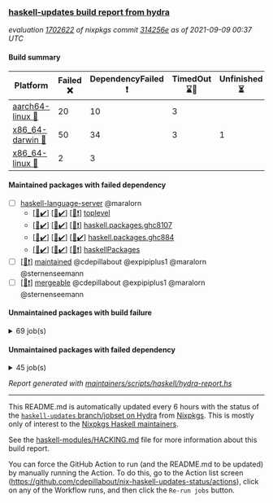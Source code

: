 ### [haskell-updates build report from hydra](https://hydra.nixos.org/jobset/nixpkgs/haskell-updates)
*evaluation [1702622](https://hydra.nixos.org/eval/1702622) of nixpkgs commit [314256e](https://github.com/NixOS/nixpkgs/commits/314256eb0fc76328f629f3c36757a9b33a4e7860) as of 2021-09-09 00:37 UTC*
#### Build summary

 | Platform | Failed :x: | DependencyFailed :heavy_exclamation_mark: | TimedOut :hourglass::no_entry_sign: | Unfinished :hourglass_flowing_sand: | Success :heavy_check_mark: | 
 | --- | --- | --- | --- | --- | --- | 
 | [aarch64-linux :iphone:](https://hydra.nixos.org/eval/1702622?filter=.aarch64-linux) | 20 | 10 | 3 |  | 6700 | 
 | [x86_64-darwin :apple:](https://hydra.nixos.org/eval/1702622?filter=.x86_64-darwin) | 50 | 34 | 3 | 1 | 6596 | 
 | [x86_64-linux :penguin:](https://hydra.nixos.org/eval/1702622?filter=.x86_64-linux) | 2 | 3 |  |  | 6771 | 
#### Maintained packages with failed dependency
- [ ] [haskell-language-server](https://hydra.nixos.org/eval/1702622?filter=haskell-language-server) @maralorn
  - [[:iphone::heavy_check_mark:]](https://hydra.nixos.org/build/152362454) [[:apple::heavy_check_mark:]](https://hydra.nixos.org/build/152362446) [[:penguin::heavy_exclamation_mark:]](https://hydra.nixos.org/build/152362448) [toplevel](https://hydra.nixos.org/eval/1702622?filter=haskell-language-server)
  - [[:iphone::heavy_check_mark:]](https://hydra.nixos.org/build/152362456) [[:apple::heavy_check_mark:]](https://hydra.nixos.org/build/152362422) [[:penguin::heavy_exclamation_mark:]](https://hydra.nixos.org/build/152362487) [haskell.packages.ghc8107](https://hydra.nixos.org/eval/1702622?filter=haskell.packages.ghc8107.haskell-language-server)
  - [[:iphone::heavy_check_mark:]](https://hydra.nixos.org/build/152316667) [[:apple::heavy_check_mark:]](https://hydra.nixos.org/build/152314885) [[:penguin::heavy_check_mark:]](https://hydra.nixos.org/build/152322826) [haskell.packages.ghc884](https://hydra.nixos.org/eval/1702622?filter=haskell.packages.ghc884.haskell-language-server)
  - [[:iphone::heavy_check_mark:]](https://hydra.nixos.org/build/152362445) [[:apple::heavy_check_mark:]](https://hydra.nixos.org/build/152362419) [[:penguin::heavy_exclamation_mark:]](https://hydra.nixos.org/build/152362447) [haskellPackages](https://hydra.nixos.org/eval/1702622?filter=haskellPackages.haskell-language-server)
- [ ] [[:penguin::heavy_exclamation_mark:]](https://hydra.nixos.org/build/152373448) [maintained](https://hydra.nixos.org/eval/1702622?filter=maintained) @cdepillabout @expipiplus1 @maralorn @sternenseemann
- [ ] [[:penguin::heavy_exclamation_mark:]](https://hydra.nixos.org/build/152362500) [mergeable](https://hydra.nixos.org/eval/1702622?filter=mergeable) @cdepillabout @expipiplus1 @maralorn @sternenseemann
#### Unmaintained packages with build failure
<details><summary>69 job(s) </summary>

- [ ] [[:iphone::heavy_check_mark:]](https://hydra.nixos.org/build/152321470) [[:apple::x:]](https://hydra.nixos.org/build/152318672) [[:penguin::heavy_check_mark:]](https://hydra.nixos.org/build/152322782) [haskellPackages.FractalArt](https://hydra.nixos.org/eval/1702622?filter=haskellPackages.FractalArt) 
- [ ] [[:iphone::x:]](https://hydra.nixos.org/build/151723150) [[:apple::heavy_check_mark:]](https://hydra.nixos.org/build/151731482) [[:penguin::heavy_check_mark:]](https://hydra.nixos.org/build/151717379) [haskellPackages.HsASA](https://hydra.nixos.org/eval/1702622?filter=haskellPackages.HsASA) 
- [ ] [[:iphone::x:]](https://hydra.nixos.org/build/152318988) [[:apple::heavy_check_mark:]](https://hydra.nixos.org/build/152317031) [[:penguin::heavy_check_mark:]](https://hydra.nixos.org/build/152319415) [haskellPackages.OrderedBits](https://hydra.nixos.org/eval/1702622?filter=haskellPackages.OrderedBits) 
- [ ] [[:iphone::x:]](https://hydra.nixos.org/build/152323302) [[:apple::heavy_check_mark:]](https://hydra.nixos.org/build/152318404) [[:penguin::heavy_check_mark:]](https://hydra.nixos.org/build/152318942) [haskellPackages.accelerate-llvm](https://hydra.nixos.org/eval/1702622?filter=haskellPackages.accelerate-llvm) 
- [ ] [[:iphone::x:]](https://hydra.nixos.org/build/151975782) [[:apple::heavy_check_mark:]](https://hydra.nixos.org/build/151975423) [[:penguin::heavy_check_mark:]](https://hydra.nixos.org/build/151977034) [haskellPackages.cdar-mBound](https://hydra.nixos.org/eval/1702622?filter=haskellPackages.cdar-mBound) 
- [ ] [[:iphone::heavy_check_mark:]](https://hydra.nixos.org/build/151717421) [[:apple::x:]](https://hydra.nixos.org/build/151730444) [[:penguin::heavy_check_mark:]](https://hydra.nixos.org/build/151719104) [haskellPackages.chiphunk](https://hydra.nixos.org/eval/1702622?filter=haskellPackages.chiphunk) 
- [ ] [[:iphone::heavy_check_mark:]](https://hydra.nixos.org/build/151970661) [[:apple::x:]](https://hydra.nixos.org/build/151977550) [[:penguin::heavy_check_mark:]](https://hydra.nixos.org/build/151978850) [haskellPackages.di-core](https://hydra.nixos.org/eval/1702622?filter=haskellPackages.di-core) 
- [ ] [[:iphone::heavy_check_mark:]](https://hydra.nixos.org/build/151724586) [[:apple::x:]](https://hydra.nixos.org/build/151715416) [[:penguin::heavy_check_mark:]](https://hydra.nixos.org/build/151723716) [haskellPackages.discount](https://hydra.nixos.org/eval/1702622?filter=haskellPackages.discount) 
- [ ] [[:iphone::heavy_check_mark:]](https://hydra.nixos.org/build/151722308) [[:apple::x:]](https://hydra.nixos.org/build/151717848) [[:penguin::heavy_check_mark:]](https://hydra.nixos.org/build/151715159) [haskellPackages.diskhash](https://hydra.nixos.org/eval/1702622?filter=haskellPackages.diskhash) 
- [ ] [[:iphone::x:]](https://hydra.nixos.org/build/151719661) [[:apple::x:]](https://hydra.nixos.org/build/151735374) [[:penguin::heavy_check_mark:]](https://hydra.nixos.org/build/151725956) [haskellPackages.easytensor](https://hydra.nixos.org/eval/1702622?filter=haskellPackages.easytensor) 
- [ ] [[:iphone::heavy_check_mark:]](https://hydra.nixos.org/build/152315881) [[:apple::x:]](https://hydra.nixos.org/build/152318892) [[:penguin::heavy_check_mark:]](https://hydra.nixos.org/build/152314763) [haskellPackages.epub-tools](https://hydra.nixos.org/eval/1702622?filter=haskellPackages.epub-tools) 
- [ ] [[:iphone::heavy_check_mark:]](https://hydra.nixos.org/build/152318977) [[:apple::x:]](https://hydra.nixos.org/build/152318064) [[:penguin::heavy_check_mark:]](https://hydra.nixos.org/build/152319197) [haskellPackages.exinst](https://hydra.nixos.org/eval/1702622?filter=haskellPackages.exinst) 
- [ ] [[:iphone::heavy_check_mark:]](https://hydra.nixos.org/build/151730435) [[:apple::x:]](https://hydra.nixos.org/build/151723038) [[:penguin::heavy_check_mark:]](https://hydra.nixos.org/build/151729481) [haskellPackages.float128](https://hydra.nixos.org/eval/1702622?filter=haskellPackages.float128) 
- [ ] [[:iphone::x:]](https://hydra.nixos.org/build/151727007) [[:apple::heavy_check_mark:]](https://hydra.nixos.org/build/151722041) [[:penguin::heavy_check_mark:]](https://hydra.nixos.org/build/151715089) [haskellPackages.freetype2](https://hydra.nixos.org/eval/1702622?filter=haskellPackages.freetype2) 
- [ ] [[:iphone::heavy_check_mark:]](https://hydra.nixos.org/build/152324859) [[:apple::x:]](https://hydra.nixos.org/build/152316779) [[:penguin::heavy_check_mark:]](https://hydra.nixos.org/build/152317315) [haskellPackages.gi-gdkx11](https://hydra.nixos.org/eval/1702622?filter=haskellPackages.gi-gdkx11) 
- [ ] [[:iphone::x:]](https://hydra.nixos.org/build/151727306) [[:penguin::heavy_check_mark:]](https://hydra.nixos.org/build/151724718) [haskellPackages.gnome-keyring](https://hydra.nixos.org/eval/1702622?filter=haskellPackages.gnome-keyring) 
- [ ] [[:iphone::heavy_check_mark:]](https://hydra.nixos.org/build/152319877) [[:apple::x:]](https://hydra.nixos.org/build/152317687) [[:penguin::heavy_check_mark:]](https://hydra.nixos.org/build/152315220) [haskellPackages.gtk-traymanager](https://hydra.nixos.org/eval/1702622?filter=haskellPackages.gtk-traymanager) 
- [ ] [[:iphone::heavy_check_mark:]](https://hydra.nixos.org/build/152323277) [[:apple::x:]](https://hydra.nixos.org/build/152318685) [[:penguin::heavy_check_mark:]](https://hydra.nixos.org/build/152318788) [haskellPackages.hamid](https://hydra.nixos.org/eval/1702622?filter=haskellPackages.hamid) 
- [ ] [[:iphone::heavy_check_mark:]](https://hydra.nixos.org/build/151725530) [[:apple::x:]](https://hydra.nixos.org/build/151724884) [[:penguin::heavy_check_mark:]](https://hydra.nixos.org/build/151728947) [haskellPackages.hid](https://hydra.nixos.org/eval/1702622?filter=haskellPackages.hid) 
- [ ] [[:iphone::heavy_check_mark:]](https://hydra.nixos.org/build/152322895) [[:apple::x:]](https://hydra.nixos.org/build/152317465) [[:penguin::heavy_check_mark:]](https://hydra.nixos.org/build/152317119) [haskellPackages.higher-leveldb](https://hydra.nixos.org/eval/1702622?filter=haskellPackages.higher-leveldb) 
- [ ] [[:iphone::heavy_check_mark:]](https://hydra.nixos.org/build/152314408) [[:apple::x:]](https://hydra.nixos.org/build/152322578) [[:penguin::heavy_check_mark:]](https://hydra.nixos.org/build/152316799) [haskellPackages.highlight](https://hydra.nixos.org/eval/1702622?filter=haskellPackages.highlight) 
- [ ] [[:iphone::heavy_check_mark:]](https://hydra.nixos.org/build/152362455) [[:apple::heavy_check_mark:]](https://hydra.nixos.org/build/152362485) [[:penguin::x:]](https://hydra.nixos.org/build/152362480) [haskellPackages.hls-splice-plugin](https://hydra.nixos.org/eval/1702622?filter=haskellPackages.hls-splice-plugin) 
- [ ] [[:iphone::heavy_check_mark:]](https://hydra.nixos.org/build/152316945) [[:apple::x:]](https://hydra.nixos.org/build/152314988) [[:penguin::heavy_check_mark:]](https://hydra.nixos.org/build/152317393) [haskellPackages.hmatrix-morpheus](https://hydra.nixos.org/eval/1702622?filter=haskellPackages.hmatrix-morpheus) 
- [ ] [[:iphone::heavy_check_mark:]](https://hydra.nixos.org/build/151731650) [[:apple::x:]](https://hydra.nixos.org/build/151721565) [[:penguin::heavy_check_mark:]](https://hydra.nixos.org/build/151730119) [haskellPackages.hmidi](https://hydra.nixos.org/eval/1702622?filter=haskellPackages.hmidi) 
- [ ] [[:iphone::x:]](https://hydra.nixos.org/build/152321604) [[:apple::heavy_check_mark:]](https://hydra.nixos.org/build/152319918) [[:penguin::heavy_check_mark:]](https://hydra.nixos.org/build/152324298) [haskellPackages.hq](https://hydra.nixos.org/eval/1702622?filter=haskellPackages.hq) 
- [ ] [[:iphone::heavy_check_mark:]](https://hydra.nixos.org/build/151976717) [[:apple::x:]](https://hydra.nixos.org/build/151973170) [[:penguin::heavy_check_mark:]](https://hydra.nixos.org/build/151975997) [haskellPackages.hs](https://hydra.nixos.org/eval/1702622?filter=haskellPackages.hs) 
- [ ] [[:iphone::heavy_check_mark:]](https://hydra.nixos.org/build/151730025) [[:apple::x:]](https://hydra.nixos.org/build/151733963) [[:penguin::heavy_check_mark:]](https://hydra.nixos.org/build/151718516) [haskellPackages.hsshellscript](https://hydra.nixos.org/eval/1702622?filter=haskellPackages.hsshellscript) 
- [ ] [[:iphone::heavy_check_mark:]](https://hydra.nixos.org/build/151731588) [[:apple::x:]](https://hydra.nixos.org/build/151727903) [[:penguin::heavy_check_mark:]](https://hydra.nixos.org/build/151734139) [haskellPackages.hssourceinfo](https://hydra.nixos.org/eval/1702622?filter=haskellPackages.hssourceinfo) 
- [ ] [[:iphone::heavy_check_mark:]](https://hydra.nixos.org/build/151730332) [[:apple::x:]](https://hydra.nixos.org/build/151718342) [[:penguin::heavy_check_mark:]](https://hydra.nixos.org/build/151718449) [haskellPackages.huckleberry](https://hydra.nixos.org/eval/1702622?filter=haskellPackages.huckleberry) 
- [ ] [[:iphone::heavy_check_mark:]](https://hydra.nixos.org/build/151972026) [[:apple::x:]](https://hydra.nixos.org/build/151980521) [[:penguin::heavy_check_mark:]](https://hydra.nixos.org/build/151979069) [haskellPackages.ipcvar](https://hydra.nixos.org/eval/1702622?filter=haskellPackages.ipcvar) 
- [ ] [[:iphone::heavy_check_mark:]](https://hydra.nixos.org/build/151720909) [[:apple::x:]](https://hydra.nixos.org/build/151722888) [[:penguin::heavy_check_mark:]](https://hydra.nixos.org/build/151715932) [haskellPackages.keep-alive](https://hydra.nixos.org/eval/1702622?filter=haskellPackages.keep-alive) 
- [ ] [[:iphone::x:]](https://hydra.nixos.org/build/151734395) [[:apple::heavy_check_mark:]](https://hydra.nixos.org/build/151731771) [[:penguin::heavy_check_mark:]](https://hydra.nixos.org/build/151722294) [haskellPackages.libBF](https://hydra.nixos.org/eval/1702622?filter=haskellPackages.libBF) 
- [ ] [[:iphone::heavy_check_mark:]](https://hydra.nixos.org/build/152316328) [[:apple::x:]](https://hydra.nixos.org/build/152319378) [[:penguin::heavy_check_mark:]](https://hydra.nixos.org/build/152314071) [haskellPackages.loc](https://hydra.nixos.org/eval/1702622?filter=haskellPackages.loc) 
- [ ] [[:iphone::x:]](https://hydra.nixos.org/build/151721890) [[:apple::heavy_check_mark:]](https://hydra.nixos.org/build/151717720) [[:penguin::heavy_check_mark:]](https://hydra.nixos.org/build/151715215) [haskellPackages.long-double](https://hydra.nixos.org/eval/1702622?filter=haskellPackages.long-double) 
- [ ] [[:iphone::heavy_check_mark:]](https://hydra.nixos.org/build/152320614) [[:apple::x:]](https://hydra.nixos.org/build/152323310) [[:penguin::heavy_check_mark:]](https://hydra.nixos.org/build/152318070) [haskellPackages.mediawiki2latex](https://hydra.nixos.org/eval/1702622?filter=haskellPackages.mediawiki2latex) 
- [ ] [[:iphone::heavy_check_mark:]](https://hydra.nixos.org/build/151973124) [[:apple::x:]](https://hydra.nixos.org/build/151972400) [[:penguin::heavy_check_mark:]](https://hydra.nixos.org/build/151974760) [haskellPackages.mercury-api](https://hydra.nixos.org/eval/1702622?filter=haskellPackages.mercury-api) 
- [ ] [[:iphone::heavy_check_mark:]](https://hydra.nixos.org/build/151732196) [[:apple::x:]](https://hydra.nixos.org/build/151725784) [[:penguin::heavy_check_mark:]](https://hydra.nixos.org/build/151731126) [haskellPackages.nano-cryptr](https://hydra.nixos.org/eval/1702622?filter=haskellPackages.nano-cryptr) 
- [ ] [[:iphone::x:]](https://hydra.nixos.org/build/152321381) [[:apple::heavy_check_mark:]](https://hydra.nixos.org/build/152317748) [[:penguin::heavy_check_mark:]](https://hydra.nixos.org/build/152318406) [haskellPackages.nlopt-haskell](https://hydra.nixos.org/eval/1702622?filter=haskellPackages.nlopt-haskell) 
- [ ] [[:iphone::heavy_check_mark:]](https://hydra.nixos.org/build/152315768) [[:apple::x:]](https://hydra.nixos.org/build/152320030) [[:penguin::heavy_check_mark:]](https://hydra.nixos.org/build/152317433) [haskellPackages.nri-prelude](https://hydra.nixos.org/eval/1702622?filter=haskellPackages.nri-prelude) 
- [ ] [[:iphone::heavy_check_mark:]](https://hydra.nixos.org/build/152315197) [[:apple::x:]](https://hydra.nixos.org/build/152324890) [[:penguin::heavy_check_mark:]](https://hydra.nixos.org/build/152321940) [haskellPackages.opencv](https://hydra.nixos.org/eval/1702622?filter=haskellPackages.opencv) 
- [ ] [[:iphone::heavy_check_mark:]](https://hydra.nixos.org/build/152317067) [[:apple::x:]](https://hydra.nixos.org/build/152318034) [[:penguin::heavy_check_mark:]](https://hydra.nixos.org/build/152324236) [haskellPackages.persistent-pagination](https://hydra.nixos.org/eval/1702622?filter=haskellPackages.persistent-pagination) 
- [ ] [[:iphone::x:]](https://hydra.nixos.org/build/151717765) [[:apple::heavy_check_mark:]](https://hydra.nixos.org/build/151718317) [[:penguin::heavy_check_mark:]](https://hydra.nixos.org/build/151717284) [haskellPackages.picosat](https://hydra.nixos.org/eval/1702622?filter=haskellPackages.picosat) 
- [ ] [[:iphone::heavy_check_mark:]](https://hydra.nixos.org/build/152322477) [[:apple::x:]](https://hydra.nixos.org/build/152318725) [[:penguin::heavy_check_mark:]](https://hydra.nixos.org/build/152318733) [haskellPackages.ping-wrapper](https://hydra.nixos.org/eval/1702622?filter=haskellPackages.ping-wrapper) 
- [ ] [[:iphone::heavy_check_mark:]](https://hydra.nixos.org/build/152317504) [[:apple::x:]](https://hydra.nixos.org/build/152321444) [[:penguin::heavy_check_mark:]](https://hydra.nixos.org/build/152323212) [haskellPackages.pipes-zlib](https://hydra.nixos.org/eval/1702622?filter=haskellPackages.pipes-zlib) 
- [ ] [[:iphone::x:]](https://hydra.nixos.org/build/152317771) [[:apple::heavy_check_mark:]](https://hydra.nixos.org/build/152322344) [[:penguin::heavy_check_mark:]](https://hydra.nixos.org/build/152321433) [haskellPackages.poker](https://hydra.nixos.org/eval/1702622?filter=haskellPackages.poker) 
- [ ] [[:iphone::heavy_check_mark:]](https://hydra.nixos.org/build/152315755) [[:apple::x:]](https://hydra.nixos.org/build/152315613) [[:penguin::heavy_check_mark:]](https://hydra.nixos.org/build/152320749) [haskellPackages.posix-socket](https://hydra.nixos.org/eval/1702622?filter=haskellPackages.posix-socket) 
- [ ] [[:iphone::heavy_check_mark:]](https://hydra.nixos.org/build/152318645) [[:apple::x:]](https://hydra.nixos.org/build/152314187) [[:penguin::heavy_check_mark:]](https://hydra.nixos.org/build/152318762) [haskellPackages.posix-timer](https://hydra.nixos.org/eval/1702622?filter=haskellPackages.posix-timer) 
- [ ] [[:iphone::heavy_check_mark:]](https://hydra.nixos.org/build/152322336) [[:apple::x:]](https://hydra.nixos.org/build/152316800) [[:penguin::heavy_check_mark:]](https://hydra.nixos.org/build/152319899) [haskellPackages.pthread](https://hydra.nixos.org/eval/1702622?filter=haskellPackages.pthread) 
- [ ] [[:iphone::x:]](https://hydra.nixos.org/build/152323662) [[:apple::heavy_check_mark:]](https://hydra.nixos.org/build/152320310) [[:penguin::heavy_check_mark:]](https://hydra.nixos.org/build/152323882) [haskellPackages.ptr-poker](https://hydra.nixos.org/eval/1702622?filter=haskellPackages.ptr-poker) 
- [ ] [[:iphone::heavy_check_mark:]](https://hydra.nixos.org/build/152321534) [[:apple::x:]](https://hydra.nixos.org/build/152319240) [[:penguin::heavy_check_mark:]](https://hydra.nixos.org/build/152321059) [haskellPackages.sandwich-webdriver](https://hydra.nixos.org/eval/1702622?filter=haskellPackages.sandwich-webdriver) 
- [ ] [[:iphone::heavy_check_mark:]](https://hydra.nixos.org/build/151733838) [[:apple::x:]](https://hydra.nixos.org/build/151720401) [[:penguin::heavy_check_mark:]](https://hydra.nixos.org/build/151727935) [haskellPackages.sdp](https://hydra.nixos.org/eval/1702622?filter=haskellPackages.sdp) 
- [ ] [[:iphone::heavy_check_mark:]](https://hydra.nixos.org/build/151716733) [[:apple::x:]](https://hydra.nixos.org/build/151724083) [[:penguin::heavy_check_mark:]](https://hydra.nixos.org/build/151731829) [haskellPackages.select](https://hydra.nixos.org/eval/1702622?filter=haskellPackages.select) 
- [ ] [[:iphone::x:]](https://hydra.nixos.org/build/152316003) [[:apple::x:]](https://hydra.nixos.org/build/152324933) [[:penguin::x:]](https://hydra.nixos.org/build/152322512) [haskellPackages.servant-benchmark](https://hydra.nixos.org/eval/1702622?filter=haskellPackages.servant-benchmark) 
- [ ] [[:iphone::heavy_check_mark:]](https://hydra.nixos.org/build/151722023) [[:apple::x:]](https://hydra.nixos.org/build/151725640) [[:penguin::heavy_check_mark:]](https://hydra.nixos.org/build/151721209) [haskellPackages.shared-memory](https://hydra.nixos.org/eval/1702622?filter=haskellPackages.shared-memory) 
- [ ] [[:iphone::x:]](https://hydra.nixos.org/build/151724291) [[:apple::heavy_check_mark:]](https://hydra.nixos.org/build/151730287) [[:penguin::heavy_check_mark:]](https://hydra.nixos.org/build/151725543) [haskellPackages.stm-queue](https://hydra.nixos.org/eval/1702622?filter=haskellPackages.stm-queue) 
- [ ] [[:iphone::heavy_check_mark:]](https://hydra.nixos.org/build/151718182) [[:apple::x:]](https://hydra.nixos.org/build/151734484) [[:penguin::heavy_check_mark:]](https://hydra.nixos.org/build/151722691) [haskellPackages.sysinfo](https://hydra.nixos.org/eval/1702622?filter=haskellPackages.sysinfo) 
- [ ] [[:iphone::heavy_check_mark:]](https://hydra.nixos.org/build/152323915) [[:apple::x:]](https://hydra.nixos.org/build/152319234) [[:penguin::heavy_check_mark:]](https://hydra.nixos.org/build/152317650) [haskellPackages.tailfile-hinotify](https://hydra.nixos.org/eval/1702622?filter=haskellPackages.tailfile-hinotify) 
- [ ] [[:iphone::heavy_check_mark:]](https://hydra.nixos.org/build/152317732) [[:apple::x:]](https://hydra.nixos.org/build/152319702) [[:penguin::heavy_check_mark:]](https://hydra.nixos.org/build/152315331) [haskellPackages.thyme](https://hydra.nixos.org/eval/1702622?filter=haskellPackages.thyme) 
- [ ] [[:iphone::x:]](https://hydra.nixos.org/build/152315339) [[:apple::heavy_check_mark:]](https://hydra.nixos.org/build/152322930) [[:penguin::heavy_check_mark:]](https://hydra.nixos.org/build/152320887) [haskellPackages.type-natural](https://hydra.nixos.org/eval/1702622?filter=haskellPackages.type-natural) 
- [ ] [[:iphone::heavy_check_mark:]](https://hydra.nixos.org/build/152317511) [[:apple::x:]](https://hydra.nixos.org/build/152322959) [[:penguin::heavy_check_mark:]](https://hydra.nixos.org/build/152320948) [haskellPackages.tz](https://hydra.nixos.org/eval/1702622?filter=haskellPackages.tz) 
- [ ] [[:iphone::x:]](https://hydra.nixos.org/build/151726243) [[:apple::heavy_check_mark:]](https://hydra.nixos.org/build/151732370) [[:penguin::heavy_check_mark:]](https://hydra.nixos.org/build/151715865) [haskellPackages.unicode-properties](https://hydra.nixos.org/eval/1702622?filter=haskellPackages.unicode-properties) 
- [ ] [[:iphone::x:]](https://hydra.nixos.org/build/151730218) [[:apple::heavy_check_mark:]](https://hydra.nixos.org/build/151734842) [[:penguin::heavy_check_mark:]](https://hydra.nixos.org/build/151725675) [haskellPackages.wiringPi](https://hydra.nixos.org/eval/1702622?filter=haskellPackages.wiringPi) 
- [ ] [[:iphone::heavy_check_mark:]](https://hydra.nixos.org/build/151728215) [[:apple::x:]](https://hydra.nixos.org/build/151728055) [[:penguin::heavy_check_mark:]](https://hydra.nixos.org/build/151718500) [tests.haskell.writers](https://hydra.nixos.org/eval/1702622?filter=tests.haskell.writers) 
- [ ] [[:iphone::x:]](https://hydra.nixos.org/build/152323598) [[:apple::heavy_check_mark:]](https://hydra.nixos.org/build/152318668) [[:penguin::heavy_check_mark:]](https://hydra.nixos.org/build/152323052) [haskellPackages.x86-64bit](https://hydra.nixos.org/eval/1702622?filter=haskellPackages.x86-64bit) 
- [ ] [[:iphone::heavy_check_mark:]](https://hydra.nixos.org/build/151726806) [[:apple::x:]](https://hydra.nixos.org/build/151718927) [[:penguin::heavy_check_mark:]](https://hydra.nixos.org/build/151717638) [haskellPackages.xmonad-utils](https://hydra.nixos.org/eval/1702622?filter=haskellPackages.xmonad-utils) 
- [ ] [[:iphone::heavy_check_mark:]](https://hydra.nixos.org/build/151723111) [[:apple::x:]](https://hydra.nixos.org/build/151731162) [[:penguin::heavy_check_mark:]](https://hydra.nixos.org/build/151734781) [haskellPackages.yoga](https://hydra.nixos.org/eval/1702622?filter=haskellPackages.yoga) 
- [ ] [[:iphone::heavy_check_mark:]](https://hydra.nixos.org/build/152315400) [[:apple::x:]](https://hydra.nixos.org/build/152316866) [[:penguin::heavy_check_mark:]](https://hydra.nixos.org/build/152319902) [haskellPackages.zip](https://hydra.nixos.org/eval/1702622?filter=haskellPackages.zip) 
- [ ] [[:iphone::heavy_check_mark:]](https://hydra.nixos.org/build/151725271) [[:apple::x:]](https://hydra.nixos.org/build/151727468) [[:penguin::heavy_check_mark:]](https://hydra.nixos.org/build/151723906) [haskellPackages.zot](https://hydra.nixos.org/eval/1702622?filter=haskellPackages.zot) 
- [ ] [[:iphone::heavy_check_mark:]](https://hydra.nixos.org/build/151731820) [[:apple::x:]](https://hydra.nixos.org/build/151720934) [[:penguin::heavy_check_mark:]](https://hydra.nixos.org/build/151731961) [haskellPackages.zxcvbn-c](https://hydra.nixos.org/eval/1702622?filter=haskellPackages.zxcvbn-c) 
</details>

#### Unmaintained packages with failed dependency
<details><summary>45 job(s) </summary>

- [ ] [[:iphone::heavy_exclamation_mark:]](https://hydra.nixos.org/build/152319718) [[:apple::heavy_check_mark:]](https://hydra.nixos.org/build/152322765) [[:penguin::heavy_check_mark:]](https://hydra.nixos.org/build/152313831) [haskellPackages.PrimitiveArray](https://hydra.nixos.org/eval/1702622?filter=haskellPackages.PrimitiveArray) 
- [ ] [[:iphone::heavy_check_mark:]](https://hydra.nixos.org/build/152323555) [[:apple::heavy_exclamation_mark:]](https://hydra.nixos.org/build/152317000) [[:penguin::heavy_check_mark:]](https://hydra.nixos.org/build/152314720) [haskellPackages.antiope-es](https://hydra.nixos.org/eval/1702622?filter=haskellPackages.antiope-es) 
- [ ] [[:iphone::heavy_check_mark:]](https://hydra.nixos.org/build/152324611) [[:apple::heavy_exclamation_mark:]](https://hydra.nixos.org/build/152320103) [[:penguin::heavy_check_mark:]](https://hydra.nixos.org/build/152321624) [haskellPackages.di](https://hydra.nixos.org/eval/1702622?filter=haskellPackages.di) 
- [ ] [[:iphone::heavy_check_mark:]](https://hydra.nixos.org/build/152320118) [[:apple::heavy_exclamation_mark:]](https://hydra.nixos.org/build/152321828) [[:penguin::heavy_check_mark:]](https://hydra.nixos.org/build/152321192) [haskellPackages.di-df1](https://hydra.nixos.org/eval/1702622?filter=haskellPackages.di-df1) 
- [ ] [[:iphone::heavy_check_mark:]](https://hydra.nixos.org/build/151976403) [[:apple::heavy_exclamation_mark:]](https://hydra.nixos.org/build/151969531) [[:penguin::heavy_check_mark:]](https://hydra.nixos.org/build/151975800) [haskellPackages.di-handle](https://hydra.nixos.org/eval/1702622?filter=haskellPackages.di-handle) 
- [ ] [[:iphone::heavy_check_mark:]](https://hydra.nixos.org/build/151976595) [[:apple::heavy_exclamation_mark:]](https://hydra.nixos.org/build/151974573) [[:penguin::heavy_check_mark:]](https://hydra.nixos.org/build/151969665) [haskellPackages.di-monad](https://hydra.nixos.org/eval/1702622?filter=haskellPackages.di-monad) 
- [ ] [[:iphone::heavy_exclamation_mark:]](https://hydra.nixos.org/build/151716478) [[:apple::heavy_exclamation_mark:]](https://hydra.nixos.org/build/151719950) [[:penguin::heavy_check_mark:]](https://hydra.nixos.org/build/151728138) [haskellPackages.easytensor-vulkan](https://hydra.nixos.org/eval/1702622?filter=haskellPackages.easytensor-vulkan) 
- [ ] [[:iphone::heavy_check_mark:]](https://hydra.nixos.org/build/152323493) [[:apple::heavy_exclamation_mark:]](https://hydra.nixos.org/build/152318931) [[:penguin::heavy_check_mark:]](https://hydra.nixos.org/build/152323449) [haskellPackages.exinst-aeson](https://hydra.nixos.org/eval/1702622?filter=haskellPackages.exinst-aeson) 
- [ ] [[:iphone::heavy_check_mark:]](https://hydra.nixos.org/build/152323392) [[:apple::heavy_exclamation_mark:]](https://hydra.nixos.org/build/152317514) [[:penguin::heavy_check_mark:]](https://hydra.nixos.org/build/152316670) [haskellPackages.exinst-bytes](https://hydra.nixos.org/eval/1702622?filter=haskellPackages.exinst-bytes) 
- [ ] [[:iphone::heavy_check_mark:]](https://hydra.nixos.org/build/152322857) [[:apple::heavy_exclamation_mark:]](https://hydra.nixos.org/build/152319567) [[:penguin::heavy_check_mark:]](https://hydra.nixos.org/build/152318424) [haskellPackages.exinst-cereal](https://hydra.nixos.org/eval/1702622?filter=haskellPackages.exinst-cereal) 
- [ ] [[:iphone::heavy_check_mark:]](https://hydra.nixos.org/build/152321838) [[:apple::heavy_exclamation_mark:]](https://hydra.nixos.org/build/152318641) [[:penguin::heavy_check_mark:]](https://hydra.nixos.org/build/152315257) [haskellPackages.exinst-serialise](https://hydra.nixos.org/eval/1702622?filter=haskellPackages.exinst-serialise) 
- [ ] [[:iphone::heavy_check_mark:]](https://hydra.nixos.org/build/152316095) [[:apple::heavy_exclamation_mark:]](https://hydra.nixos.org/build/152319644) [[:penguin::heavy_check_mark:]](https://hydra.nixos.org/build/152323907) [haskellPackages.fastparser](https://hydra.nixos.org/eval/1702622?filter=haskellPackages.fastparser) 
- [ ] [[:iphone::heavy_exclamation_mark:]](https://hydra.nixos.org/build/152322429) [[:apple::heavy_check_mark:]](https://hydra.nixos.org/build/152317636) [[:penguin::heavy_check_mark:]](https://hydra.nixos.org/build/152320886) [haskellPackages.hmatrix-nlopt](https://hydra.nixos.org/eval/1702622?filter=haskellPackages.hmatrix-nlopt) 
- [ ] [[:iphone::heavy_exclamation_mark:]](https://hydra.nixos.org/build/152313822) [[:apple::heavy_check_mark:]](https://hydra.nixos.org/build/152322176) [[:penguin::heavy_check_mark:]](https://hydra.nixos.org/build/152314608) [haskellPackages.jsonifier](https://hydra.nixos.org/eval/1702622?filter=haskellPackages.jsonifier) 
- [ ] [[:iphone::heavy_check_mark:]](https://hydra.nixos.org/build/152320094) [[:apple::heavy_exclamation_mark:]](https://hydra.nixos.org/build/152316628) [[:penguin::heavy_check_mark:]](https://hydra.nixos.org/build/152314231) [haskellPackages.keenser](https://hydra.nixos.org/eval/1702622?filter=haskellPackages.keenser) 
- [ ] [[:iphone::heavy_check_mark:]](https://hydra.nixos.org/build/152321065) [[:apple::heavy_exclamation_mark:]](https://hydra.nixos.org/build/152316703) [[:penguin::heavy_check_mark:]](https://hydra.nixos.org/build/152320459) [haskellPackages.moto](https://hydra.nixos.org/eval/1702622?filter=haskellPackages.moto) 
- [ ] [[:iphone::heavy_check_mark:]](https://hydra.nixos.org/build/152322474) [[:apple::heavy_exclamation_mark:]](https://hydra.nixos.org/build/152318285) [[:penguin::heavy_check_mark:]](https://hydra.nixos.org/build/152315121) [haskellPackages.nri-env-parser](https://hydra.nixos.org/eval/1702622?filter=haskellPackages.nri-env-parser) 
- [ ] [[:iphone::heavy_check_mark:]](https://hydra.nixos.org/build/152314776) [[:apple::heavy_exclamation_mark:]](https://hydra.nixos.org/build/152321336) [[:penguin::heavy_check_mark:]](https://hydra.nixos.org/build/152315170) [haskellPackages.nri-http](https://hydra.nixos.org/eval/1702622?filter=haskellPackages.nri-http) 
- [ ] [[:iphone::heavy_check_mark:]](https://hydra.nixos.org/build/152314566) [[:apple::heavy_exclamation_mark:]](https://hydra.nixos.org/build/152324488) [[:penguin::heavy_check_mark:]](https://hydra.nixos.org/build/152314486) [haskellPackages.nri-observability](https://hydra.nixos.org/eval/1702622?filter=haskellPackages.nri-observability) 
- [ ] [[:iphone::heavy_check_mark:]](https://hydra.nixos.org/build/152320007) [[:apple::heavy_exclamation_mark:]](https://hydra.nixos.org/build/152322402) [[:penguin::heavy_check_mark:]](https://hydra.nixos.org/build/152320795) [haskellPackages.nri-redis](https://hydra.nixos.org/eval/1702622?filter=haskellPackages.nri-redis) 
- [ ] [[:iphone::heavy_check_mark:]](https://hydra.nixos.org/build/152317011) [[:apple::heavy_exclamation_mark:]](https://hydra.nixos.org/build/152323897) [[:penguin::heavy_check_mark:]](https://hydra.nixos.org/build/152317728) [haskellPackages.nri-test-encoding](https://hydra.nixos.org/eval/1702622?filter=haskellPackages.nri-test-encoding) 
- [ ] [[:iphone::heavy_check_mark:]](https://hydra.nixos.org/build/152321902) [[:apple::heavy_exclamation_mark:]](https://hydra.nixos.org/build/152322110) [[:penguin::heavy_check_mark:]](https://hydra.nixos.org/build/152313976) [haskellPackages.opencv-extra](https://hydra.nixos.org/eval/1702622?filter=haskellPackages.opencv-extra) 
- [ ] [[:iphone::heavy_exclamation_mark:]](https://hydra.nixos.org/build/152313984) [[:apple::heavy_check_mark:]](https://hydra.nixos.org/build/152316943) [[:penguin::heavy_check_mark:]](https://hydra.nixos.org/build/152315023) [haskellPackages.opentelemetry-extra](https://hydra.nixos.org/eval/1702622?filter=haskellPackages.opentelemetry-extra) 
- [ ] [[:iphone::heavy_exclamation_mark:]](https://hydra.nixos.org/build/152316356) [[:apple::heavy_check_mark:]](https://hydra.nixos.org/build/152314501) [[:penguin::heavy_check_mark:]](https://hydra.nixos.org/build/152316004) [haskellPackages.opentelemetry-lightstep](https://hydra.nixos.org/eval/1702622?filter=haskellPackages.opentelemetry-lightstep) 
- [ ] [[:iphone::heavy_check_mark:]](https://hydra.nixos.org/build/152322981) [[:apple::heavy_exclamation_mark:]](https://hydra.nixos.org/build/152315296) [[:penguin::heavy_check_mark:]](https://hydra.nixos.org/build/152315753) [haskellPackages.orgmode-parse](https://hydra.nixos.org/eval/1702622?filter=haskellPackages.orgmode-parse) 
- [ ] [[:iphone::heavy_check_mark:]](https://hydra.nixos.org/build/152316098) [[:apple::heavy_exclamation_mark:]](https://hydra.nixos.org/build/152314097) [[:penguin::heavy_check_mark:]](https://hydra.nixos.org/build/152324246) [haskellPackages.orgstat](https://hydra.nixos.org/eval/1702622?filter=haskellPackages.orgstat) 
- [ ] [[:iphone::heavy_check_mark:]](https://hydra.nixos.org/build/152320133) [[:apple::heavy_exclamation_mark:]](https://hydra.nixos.org/build/152322918) [[:penguin::heavy_check_mark:]](https://hydra.nixos.org/build/152318909) [haskellPackages.postgresql-replicant](https://hydra.nixos.org/eval/1702622?filter=haskellPackages.postgresql-replicant) 
- [ ] [[:iphone::heavy_exclamation_mark:]](https://hydra.nixos.org/build/151734558) [[:apple::heavy_check_mark:]](https://hydra.nixos.org/build/151724149) [[:penguin::heavy_check_mark:]](https://hydra.nixos.org/build/151716937) [haskellPackages.rounded](https://hydra.nixos.org/eval/1702622?filter=haskellPackages.rounded) 
- [ ] [[:iphone::heavy_check_mark:]](https://hydra.nixos.org/build/152314887) [[:apple::heavy_exclamation_mark:]](https://hydra.nixos.org/build/152314612) [[:penguin::heavy_check_mark:]](https://hydra.nixos.org/build/152314830) [haskellPackages.scan-metadata](https://hydra.nixos.org/eval/1702622?filter=haskellPackages.scan-metadata) 
- [ ] [[:iphone::heavy_check_mark:]](https://hydra.nixos.org/build/151727772) [[:apple::heavy_exclamation_mark:]](https://hydra.nixos.org/build/151721656) [[:penguin::heavy_check_mark:]](https://hydra.nixos.org/build/151728845) [haskellPackages.sdp-binary](https://hydra.nixos.org/eval/1702622?filter=haskellPackages.sdp-binary) 
- [ ] [[:iphone::heavy_check_mark:]](https://hydra.nixos.org/build/151728702) [[:apple::heavy_exclamation_mark:]](https://hydra.nixos.org/build/151730103) [[:penguin::heavy_check_mark:]](https://hydra.nixos.org/build/151723086) [haskellPackages.sdp-deepseq](https://hydra.nixos.org/eval/1702622?filter=haskellPackages.sdp-deepseq) 
- [ ] [[:iphone::heavy_check_mark:]](https://hydra.nixos.org/build/151735154) [[:apple::heavy_exclamation_mark:]](https://hydra.nixos.org/build/151716421) [[:penguin::heavy_check_mark:]](https://hydra.nixos.org/build/151716900) [haskellPackages.sdp-hashable](https://hydra.nixos.org/eval/1702622?filter=haskellPackages.sdp-hashable) 
- [ ] [[:iphone::heavy_check_mark:]](https://hydra.nixos.org/build/151733600) [[:apple::heavy_exclamation_mark:]](https://hydra.nixos.org/build/151722095) [[:penguin::heavy_check_mark:]](https://hydra.nixos.org/build/151728973) [haskellPackages.sdp-io](https://hydra.nixos.org/eval/1702622?filter=haskellPackages.sdp-io) 
- [ ] [[:iphone::heavy_check_mark:]](https://hydra.nixos.org/build/151717062) [[:apple::heavy_exclamation_mark:]](https://hydra.nixos.org/build/151731094) [[:penguin::heavy_check_mark:]](https://hydra.nixos.org/build/151728805) [haskellPackages.sdp-quickcheck](https://hydra.nixos.org/eval/1702622?filter=haskellPackages.sdp-quickcheck) 
- [ ] [[:iphone::heavy_check_mark:]](https://hydra.nixos.org/build/152323154) [[:apple::heavy_exclamation_mark:]](https://hydra.nixos.org/build/152322640) [[:penguin::heavy_check_mark:]](https://hydra.nixos.org/build/152315691) [haskellPackages.sdp4bytestring](https://hydra.nixos.org/eval/1702622?filter=haskellPackages.sdp4bytestring) 
- [ ] [[:iphone::heavy_check_mark:]](https://hydra.nixos.org/build/152316869) [[:apple::heavy_exclamation_mark:]](https://hydra.nixos.org/build/152320367) [[:penguin::heavy_check_mark:]](https://hydra.nixos.org/build/152319801) [haskellPackages.sdp4text](https://hydra.nixos.org/eval/1702622?filter=haskellPackages.sdp4text) 
- [ ] [[:iphone::heavy_check_mark:]](https://hydra.nixos.org/build/151974457) [[:apple::heavy_exclamation_mark:]](https://hydra.nixos.org/build/151977670) [[:penguin::heavy_check_mark:]](https://hydra.nixos.org/build/151970337) [haskellPackages.sdp4unordered](https://hydra.nixos.org/eval/1702622?filter=haskellPackages.sdp4unordered) 
- [ ] [[:iphone::heavy_check_mark:]](https://hydra.nixos.org/build/152317073) [[:apple::heavy_exclamation_mark:]](https://hydra.nixos.org/build/152321726) [[:penguin::heavy_check_mark:]](https://hydra.nixos.org/build/152316617) [haskellPackages.sdp4vector](https://hydra.nixos.org/eval/1702622?filter=haskellPackages.sdp4vector) 
- [ ] [[:iphone::heavy_exclamation_mark:]](https://hydra.nixos.org/build/152319278) [[:apple::heavy_check_mark:]](https://hydra.nixos.org/build/152323419) [[:penguin::heavy_check_mark:]](https://hydra.nixos.org/build/152314422) [haskellPackages.sized](https://hydra.nixos.org/eval/1702622?filter=haskellPackages.sized) 
- [ ] [[:iphone::heavy_exclamation_mark:]](https://hydra.nixos.org/build/151724163) [[:apple::heavy_check_mark:]](https://hydra.nixos.org/build/151719049) [[:penguin::heavy_check_mark:]](https://hydra.nixos.org/build/151732738) [haskellPackages.stm-actor](https://hydra.nixos.org/eval/1702622?filter=haskellPackages.stm-actor) 
- [ ] [taskell](https://hydra.nixos.org/eval/1702622?filter=taskell) 
  - [[:iphone::heavy_check_mark:]](https://hydra.nixos.org/build/152317998) [[:apple::heavy_exclamation_mark:]](https://hydra.nixos.org/build/152316135) [[:penguin::heavy_check_mark:]](https://hydra.nixos.org/build/152322551) [toplevel](https://hydra.nixos.org/eval/1702622?filter=taskell)
  - [[:iphone::heavy_check_mark:]](https://hydra.nixos.org/build/152315676) [[:apple::heavy_exclamation_mark:]](https://hydra.nixos.org/build/152323229) [[:penguin::heavy_check_mark:]](https://hydra.nixos.org/build/152315256) [haskellPackages](https://hydra.nixos.org/eval/1702622?filter=haskellPackages.taskell)
- [ ] [[:iphone::heavy_exclamation_mark:]](https://hydra.nixos.org/build/151730687) [[:apple::heavy_check_mark:]](https://hydra.nixos.org/build/151734719) [[:penguin::heavy_check_mark:]](https://hydra.nixos.org/build/151734090) [haskellPackages.unicode-names](https://hydra.nixos.org/eval/1702622?filter=haskellPackages.unicode-names) 
- [ ] [[:iphone::heavy_check_mark:]](https://hydra.nixos.org/build/151725525) [[:apple::heavy_exclamation_mark:]](https://hydra.nixos.org/build/151728544) [[:penguin::heavy_check_mark:]](https://hydra.nixos.org/build/151728445) [haskellPackages.xbattbar](https://hydra.nixos.org/eval/1702622?filter=haskellPackages.xbattbar) 
</details>

*Report generated with [maintainers/scripts/haskell/hydra-report.hs](https://github.com/NixOS/nixpkgs/blob/haskell-updates/maintainers/scripts/haskell/hydra-report.sh)*


----------------------------------------------------------------------

This README.md is automatically updated every 6 hours with the status of the
[`haskell-updates` branch/jobset on Hydra](https://hydra.nixos.org/jobset/nixpkgs/haskell-updates)
from [Nixpkgs](https://github.com/NixOS/nixpkgs).  This is mostly only of
interest to the [Nixpkgs Haskell maintainers](https://github.com/orgs/NixOS/teams/haskell).

See the
[haskell-modules/HACKING.md](https://github.com/NixOS/nixpkgs/blob/haskell-updates/pkgs/development/haskell-modules/HACKING.md)
file for more information about this build report.

You can force the GitHub Action to run (and the README.md to be updated) by
manually running the Action.  To do this, go to the Action list screen
(https://github.com/cdepillabout/nix-haskell-updates-status/actions),
click on any of the Workflow runs, and then click the `Re-run jobs` button.
